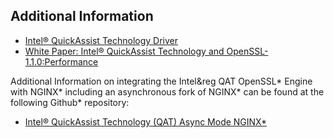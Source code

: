 ## Additional Information

* [Intel&reg; QuickAssist Technology Driver][1]
* [White Paper: Intel&reg; QuickAssist Technology and OpenSSL-1.1.0:Performance][2]

Additional Information on integrating the Intel&reg QAT OpenSSL\* Engine with NGINX\*
including an asynchronous fork of NGINX\* can be found at the following Github\*
repository:

* [Intel&reg; QuickAssist Technology (QAT) Async Mode NGINX\*][3]

[1]:https://01.org/intel-quickassist-technology
[2]:https://01.org/sites/default/files/downloads/intelr-quickassist-technology/337003-001-intelquickassisttechnologyandopenssl-110.pdf
[3]:https://github.com/intel/asynch_mode_nginx
